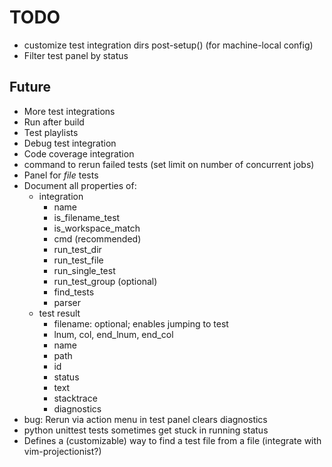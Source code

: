 # TODO

- customize test integration dirs post-setup() (for machine-local config)
- Filter test panel by status

## Future

- More test integrations
- Run after build
- Test playlists
- Debug test integration
- Code coverage integration
- command to rerun failed tests (set limit on number of concurrent jobs)
- Panel for _file_ tests
- Document all properties of:
  - integration
    - name
    - is_filename_test
    - is_workspace_match
    - cmd (recommended)
    - run_test_dir
    - run_test_file
    - run_single_test
    - run_test_group (optional)
    - find_tests
    - parser
  - test result
    - filename: optional; enables jumping to test
    - lnum, col, end_lnum, end_col
    - name
    - path
    - id
    - status
    - text
    - stacktrace
    - diagnostics
- bug: Rerun via action menu in test panel clears diagnostics
- python unittest tests sometimes get stuck in running status
- Defines a (customizable) way to find a test file from a file (integrate with vim-projectionist?)
